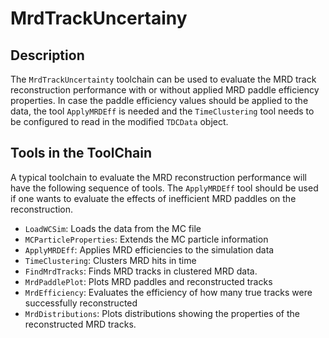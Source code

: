 # MrdTrackUncertainy

## Description

The `MrdTrackUncertainty` toolchain can be used to evaluate the MRD track reconstruction performance with or without applied MRD paddle efficiency properties. In case the paddle efficiency values should be applied to the data, the tool `ApplyMRDEff` is needed and the `TimeClustering` tool needs to be configured to read in the modified `TDCData` object.

## Tools in the ToolChain

A typical toolchain to evaluate the MRD reconstruction performance will have the following sequence of tools. The `ApplyMRDEff` tool should be used if one wants to evaluate the effects of inefficient MRD paddles on the reconstruction.

* `LoadWCSim`: Loads the data from the MC file
* `MCParticleProperties`: Extends the MC particle information
* `ApplyMRDEff`: Applies MRD efficiencies to the simulation data
* `TimeClustering`: Clusters MRD hits in time
* `FindMrdTracks`: Finds MRD tracks in clustered MRD data.
* `MrdPaddlePlot`: Plots MRD paddles and reconstructed tracks
* `MrdEfficiency`: Evaluates the efficiency of how many true tracks were successfully reconstructed
* `MrdDistributions`: Plots distributions showing the properties of the reconstructed MRD tracks. 

